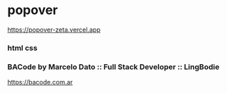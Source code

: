 # popover
https://popover-zeta.vercel.app
### html css

### BACode by Marcelo Dato :: Full Stack Developer :: LingBodie
https://bacode.com.ar
